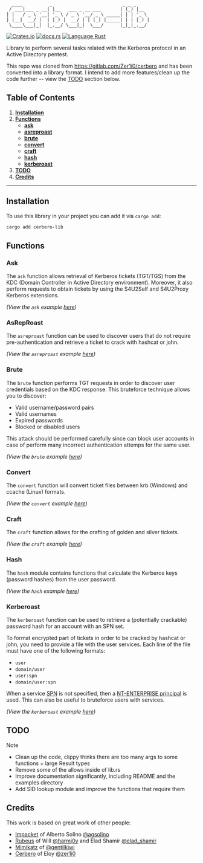<!-- cargo-sync-readme start -->

```
  ____          _                          _ _ _
 / ___|___ _ __| |__   ___ _ __ ___       | (_) |__
| |   / _ \ '__| '_ \ / _ \ '__/ _ \ _____| | | '_ \
| |__|  __/ |  | |_) |  __/ | | (_) |_____| | | |_) |
 \____\___|_|  |_.__/ \___|_|  \___/      |_|_|_.__/
```


[![Crates.io](https://img.shields.io/crates/v/cerbero-lib)](https://crates.io/crates/cerbero-lib)
[![docs.rs](https://img.shields.io/docsrs/cerbero-lib)](https://docs.rs/cerbero-lib/latest/cerbero_lib)
[![Language Rust](https://img.shields.io/badge/Language-Rust-blue)](https://www.rust-lang.org/)

Library to perform several tasks related with the Kerberos protocol in an Active Directory pentest.

This repo was cloned from <https://gitlab.com/Zer1i0/cerbero> and has been converted into a library format.
I intend to add more features/clean up the code further -- view the [TODO](#TODO) section below.

## Table of Contents
1. [**Installation**](#installation)
2. [**Functions**](#functions)
    - [**ask**](#ask)
    - [**asreproast**](#asreproast)
    - [**brute**](#brute)
    - [**convert**](#convert)
    - [**craft**](#craft)
    - [**hash**](#hash)
    - [**kerberoast**](#kerberoast)
3. [**TODO**](#todo)
4. [**Credits**](#credits)

---

## Installation

To use this library in your project you can add it via `cargo add`:

```sh
cargo add cerbero-lib
```

## Functions

### Ask
The `ask` function allows retrieval of Kerberos tickets (TGT/TGS) from the KDC
(Domain Controller in Active Directory environment). Moreover, it also
perform requests to obtain tickets by using the S4U2Self and S4U2Proxy
Kerberos extensions.

_(View the `ask` example [here](examples/ask/src/main.rs))_

### AsRepRoast
The `asreproast` function can be used to discover users that do not require
pre-authentication and retrieve a ticket to crack with hashcat or john.

_(View the `asreproast` example [here](examples/asreproast/src/main.rs))_

### Brute
The `brute` function performs TGT requests in order to discover user credentials
based on the KDC response. This bruteforce technique allows you to discover:
+ Valid username/password pairs
+ Valid usernames
+ Expired passwords
+ Blocked or disabled users

This attack should be performed carefully since can block user
accounts in case of perform many incorrect authentication attemps
for the same user.

_(View the `brute` example [here](examples/brute/src/main.rs))_

### Convert
The `convert` function will convert ticket files between krb (Windows)
and ccache (Linux) formats.

_(View the `convert` example [here](examples/convert/src/main.rs))_

### Craft
The `craft` function allows for the crafting of golden and silver tickets.

_(View the `craft` example [here](examples/craft/src/main.rs))_

### Hash
The `hash` module contains functions that calculate the Kerberos keys (password hashes) from the user password.

_(View the `hash` example [here](examples/hash/src/main.rs))_

### Kerberoast
The `kerberoast` function can be used to retrieve a (potentially crackable) password hash
for an account with an SPN set.

To format encrypted part of tickets in order to be cracked by hashcat or john,
you need to provide a file with the user services. Each line of the file
must have one of the following formats:
* `user`
* `domain/user`
* `user:spn`
* `domain/user:spn`

When a service [SPN](https://en.hackndo.com/service-principal-name-spn/)
is not specified, then a
[NT-ENTERPRISE principal](https://swarm.ptsecurity.com/kerberoasting-without-spns/)
is used. This can also be useful to bruteforce users with services.

_(View the `kerberoast` example [here](examples/kerberoast/src/main.rs))_

## TODO

> [!note]
> - Clean up the code, clippy thinks there are too many args to some functions + large Result types
> - Remove some of the allows inside of lib.rs
> - Improve documentation significantly, including README and the examples directory
> - Add SID lookup module and improve the functions that require them

## Credits
This work is based on great work of other people:
- [Impacket](https://github.com/SecureAuthCorp/impacket) of Alberto Solino [@agsolino](https://github.com/agsolino)
- [Rubeus](https://github.com/GhostPack/Rubeus) of Will [@harmj0y](https://twitter.com/harmj0y) and Elad Shamir [@elad_shamir](https://twitter.com/elad_shamir)
- [Mimikatz](https://github.com/gentilkiwi/mimikatz) of [@gentilkiwi](https://twitter.com/gentilkiwi)
- [Cerbero](https://gitlab.com/Zer1i0/cerbero) of Eloy [@zer1i0](zer1t0ps@protonmail.com)

<!-- cargo-sync-readme end -->
